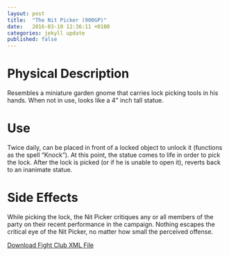 ```yaml
---
layout: post
title:  "The Nit Picker (900GP)"
date:   2016-03-10 12:36:11 +0100
categories: jekyll update
published: false
---
```


# Physical Description

Resembles a miniature garden gnome that carries lock picking tools in his hands. When not in use, looks like a 4" inch tall statue.

# Use

Twice daily, can be placed in front of a locked object to unlock it (functions as the spell “Knock”). At this point, the statue comes to life in order to pick the lock. After the lock is picked (or if he is unable to open it), reverts back to an inanimate statue.

# Side Effects

While picking the lock, the Nit Picker critiques any or all members of the party on their recent performance in the campaign. Nothing escapes the critical eye of the Nit Picker, no matter how small the perceived offense.

<a href="{{site.url}}/for-the-players/items/nit-picker.xml">Download Fight Club XML File</a>